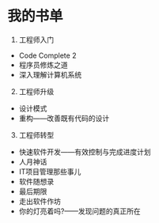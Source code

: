 # 我的书单

1. 工程师入门

- Code Complete 2
- 程序员修炼之道
- 深入理解计算机系统

2. 工程师升级

- 设计模式
- 重构——改善既有代码的设计

3. 工程师转型
- 快速软件开发——有效控制与完成进度计划
- 人月神话
- IT项目管理那些事儿
- 软件随想录
- 最后期限
- 走出软件作坊
- 你的灯亮着吗?——发现问题的真正所在